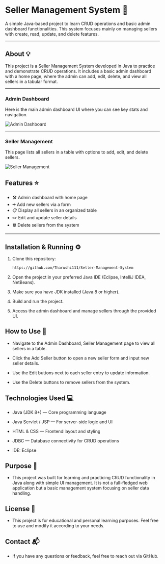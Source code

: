 # Seller Management System 🚀

A simple Java-based project to learn CRUD operations and basic admin dashboard functionalities. This system focuses mainly on managing sellers with create, read, update, and delete features.

---

## About 💡

This project is a Seller Management System developed in Java to practice and demonstrate CRUD operations. It includes a basic admin dashboard with a home page, where the admin can add, edit, delete, and view all sellers in a tabular format.

---

### Admin Dashboard

Here is the main admin dashboard UI where you can see key stats and navigation.

![Admin Dashboard](assets/dashboard.png)

---

### Seller Management

This page lists all sellers in a table with options to add, edit, and delete sellers.

![Seller Management](assets/seller-management.png)


## Features ⭐

- 🛠️ Admin dashboard with home page  
- ➕ Add new sellers via a form  
- 📋 Display all sellers in an organized table  
- ✏️ Edit and update seller details  
- 🗑️ Delete sellers from the system

---

## Installation & Running ⚙️

1. Clone this repository:  
   ```bash
   https://github.com/Tharushi111/Seller-Management-System

2. Open the project in your preferred Java IDE (Eclipse, IntelliJ IDEA, NetBeans).

3. Make sure you have JDK installed (Java 8 or higher).

4. Build and run the project.

5. Access the admin dashboard and manage sellers through the provided UI.

## How to Use 📝

- Navigate to the Admin Dashboard, Seller Management page to view all sellers in a table.

- Click the Add Seller button to open a new seller form and input new seller details.

- Use the Edit buttons next to each seller entry to update information.

- Use the Delete buttons to remove sellers from the system.

##  Technologies Used 💻

- Java (JDK 8+) — Core programming language

- Java Servlet / JSP — For server-side logic and UI 

- HTML & CSS — Frontend layout and styling

- JDBC — Database connectivity for CRUD operations

- IDE: Eclipse

##  Purpose 🎯

- This project was built for learning and practicing CRUD functionality in Java along with simple UI management. It is not a full-fledged web application but a basic management system focusing on seller data handling.

## License 📄
- This project is for educational and personal learning purposes. Feel free to use and modify it according to your needs.

## Contact 📬
- If you have any questions or feedback, feel free to reach out via GitHub.

